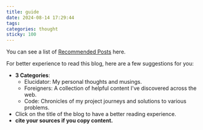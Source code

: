 ```yaml
---
title: guide
date: 2024-08-14 17:29:44
tags:
categories: thought
sticky: 100
---
```


You can see a list of [Recommended Posts](/tags/recommended/) here.

For better experience to read this blog, here are a few suggestions for you:

- **3 Categories**:
	- Elucidator: My personal thoughts and musings.
	- Foreigners: A collection of helpful content I've discovered across the web.
	- Code: Chronicles of my project journeys and solutions to various problems.
- Click on the title of the blog to have a better reading experience.
- **cite your sources if you copy content.**